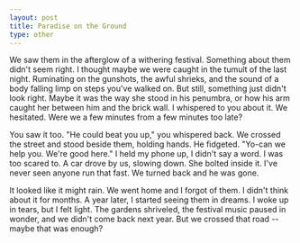 ```yaml
---
layout: post
title: Paradise on the Ground
type: other
---
```


We saw them in the afterglow of a withering festival. Something about them didn't seem right. I thought maybe we were caught in the tumult of the last night. Ruminating on the gunshots, the awful shrieks, and the sound of a body falling limp on steps you've walked on. But still, something just didn't look right. Maybe it was the way she stood in his penumbra, or how his arm caught her between him and the brick wall. I whispered to you about it. We hesitated. Were we a few minutes from a few minutes too late?

You saw it too. "He could beat you up," you whispered back. We crossed the street and stood beside them, holding hands. He fidgeted. "Yo-can we help you. We're good here." I held my phone up, I didn't say a word. I was too scared to. A car drove by us, slowing down. She bolted inside it. I've never seen anyone run that fast. We turned back and he was gone.

It looked like it might rain. We went home and I forgot of them. I didn't think about it for months. A year later, I started seeing them in dreams. I woke up in tears, but I felt light. The gardens shriveled, the festival music paused in wonder, and we didn't come back next year. But we crossed that road -- maybe that was enough?

